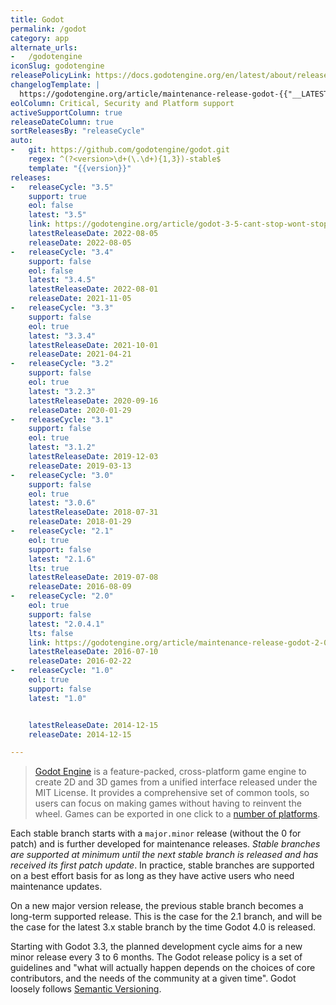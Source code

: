 ```yaml
---
title: Godot
permalink: /godot
category: app
alternate_urls:
-   /godotengine
iconSlug: godotengine
releasePolicyLink: https://docs.godotengine.org/en/latest/about/release_policy.html
changelogTemplate: |
  https://godotengine.org/article/maintenance-release-godot-{{"__LATEST__" | replace:'.','-'}}
eolColumn: Critical, Security and Platform support
activeSupportColumn: true
releaseDateColumn: true
sortReleasesBy: "releaseCycle"
auto:
-   git: https://github.com/godotengine/godot.git
    regex: ^(?<version>\d+(\.\d+){1,3})-stable$
    template: "{{version}}"
releases:
-   releaseCycle: "3.5"
    support: true
    eol: false
    latest: "3.5"
    link: https://godotengine.org/article/godot-3-5-cant-stop-wont-stop
    latestReleaseDate: 2022-08-05
    releaseDate: 2022-08-05
-   releaseCycle: "3.4"
    support: false
    eol: false
    latest: "3.4.5"
    latestReleaseDate: 2022-08-01
    releaseDate: 2021-11-05
-   releaseCycle: "3.3"
    support: false
    eol: true
    latest: "3.3.4"
    latestReleaseDate: 2021-10-01
    releaseDate: 2021-04-21
-   releaseCycle: "3.2"
    support: false
    eol: true
    latest: "3.2.3"
    latestReleaseDate: 2020-09-16
    releaseDate: 2020-01-29
-   releaseCycle: "3.1"
    support: false
    eol: true
    latest: "3.1.2"
    latestReleaseDate: 2019-12-03
    releaseDate: 2019-03-13
-   releaseCycle: "3.0"
    support: false
    eol: true
    latest: "3.0.6"
    latestReleaseDate: 2018-07-31
    releaseDate: 2018-01-29
-   releaseCycle: "2.1"
    eol: true
    support: false
    latest: "2.1.6"
    lts: true
    latestReleaseDate: 2019-07-08
    releaseDate: 2016-08-09
-   releaseCycle: "2.0"
    eol: true
    support: false
    latest: "2.0.4.1"
    lts: false
    link: https://godotengine.org/article/maintenance-release-godot-2-0-4
    latestReleaseDate: 2016-07-10
    releaseDate: 2016-02-22
-   releaseCycle: "1.0"
    eol: true
    support: false
    latest: "1.0"


    latestReleaseDate: 2014-12-15
    releaseDate: 2014-12-15

---
```


>[Godot Engine](https://godotengine.org/) is a feature-packed, cross-platform game engine to create 2D and 3D games from a unified interface released under the MIT License. It provides a comprehensive set of common tools, so users can focus on making games without having to reinvent the wheel. Games can be exported in one click to a [number of platforms](https://docs.godotengine.org/en/stable/about/list_of_features.html#platforms).

Each stable branch starts with a `major.minor` release (without the 0 for patch) and is further developed for maintenance releases. _Stable branches are supported at minimum until the next stable branch is released and has received its first patch update_. In practice, stable branches are supported on a best effort basis for as long as they have active users who need maintenance updates.

On a new major version release, the previous stable branch becomes a long-term supported release. This is the case for the 2.1 branch, and will be the case for the latest 3.x stable branch by the time Godot 4.0 is released.

Starting with Godot 3.3, the planned development cycle aims for a new minor release every 3 to 6 months. The Godot release policy is a set of guidelines and "what will actually happen depends on the choices of core contributors, and the needs of the community at a given time". Godot loosely follows [Semantic Versioning](https://semver.org/).
